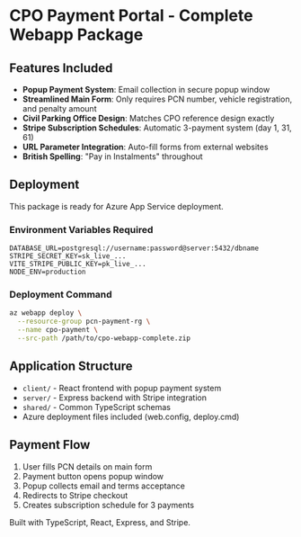 # CPO Payment Portal - Complete Webapp Package

## Features Included
- **Popup Payment System**: Email collection in secure popup window
- **Streamlined Main Form**: Only requires PCN number, vehicle registration, and penalty amount
- **Civil Parking Office Design**: Matches CPO reference design exactly
- **Stripe Subscription Schedules**: Automatic 3-payment system (day 1, 31, 61)
- **URL Parameter Integration**: Auto-fill forms from external websites
- **British Spelling**: "Pay in Instalments" throughout

## Deployment
This package is ready for Azure App Service deployment.

### Environment Variables Required
```
DATABASE_URL=postgresql://username:password@server:5432/dbname
STRIPE_SECRET_KEY=sk_live_...
VITE_STRIPE_PUBLIC_KEY=pk_live_...
NODE_ENV=production
```

### Deployment Command
```bash
az webapp deploy \
  --resource-group pcn-payment-rg \
  --name cpo-payment \
  --src-path /path/to/cpo-webapp-complete.zip
```

## Application Structure
- `client/` - React frontend with popup payment system
- `server/` - Express backend with Stripe integration
- `shared/` - Common TypeScript schemas
- Azure deployment files included (web.config, deploy.cmd)

## Payment Flow
1. User fills PCN details on main form
2. Payment button opens popup window
3. Popup collects email and terms acceptance
4. Redirects to Stripe checkout
5. Creates subscription schedule for 3 payments

Built with TypeScript, React, Express, and Stripe.